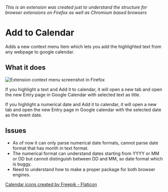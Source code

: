 _This is an extension was created just to understand the structure for browser extensions on Firefox as well as Chromium based browsers_

# Add to Calendar

Adds a new context menu item which lets you add the highlighted text from any webpage to google calendar.

## What it does

![Extension context menu screenshot in Firefox](images/screenshot-1.png)

If you highlight a text and Add it to calendar, it will open a new tab and open the new Entry page in Google Calendar with selected text as title.

If you highlight a numerical date and Add it to calendar, it will open a new tab and open the new Entry page in Google calendar with the selected date as the event date.

## Issues

- As of now it can only parse numerical date formats, cannot parse date format that has month in text format. 
- The numerical format can understand dates starting from YYYY or MM or DD but cannot distinguish between DD and MM, so date format which is buggy.
- Need to understand how to make a proper package for both browser engines.

<a href="https://www.flaticon.com/free-icons/calendar" title="calendar icons">Calendar icons created by Freepik - Flaticon</a>
